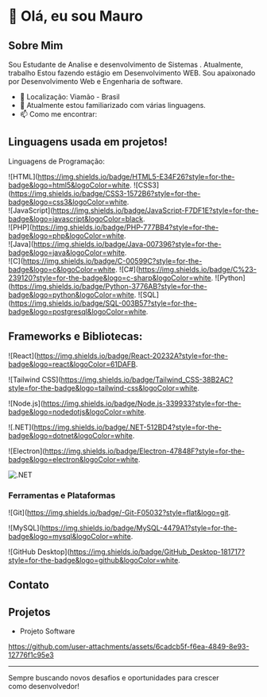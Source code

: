 # 👋 Olá, eu sou Mauro


## Sobre Mim

Sou Estudante de Analise e desenvolvimento de Sistemas . Atualmente, trabalho Estou fazendo estágio em Desenvolvimento WEB. Sou apaixonado por Desenvolvimento Web e Engenharia de software.

- 📍 Localização: Viamão - Brasil
- 🌱 Atualmente estou familiarizado com várias linguagens.
- 📫 Como me encontrar: 

## Linguagens usada em projetos!

Linguagens de Programação: 

  ![HTML](https://img.shields.io/badge/HTML5-E34F26?style=for-the-badge&logo=html5&logoColor=white. 
  ![CSS3](https://img.shields.io/badge/CSS3-1572B6?style=for-the-badge&logo=css3&logoColor=white.  
  ![JavaScript](https://img.shields.io/badge/JavaScript-F7DF1E?style=for-the-badge&logo=javascript&logoColor=black.  
  ![PHP](https://img.shields.io/badge/PHP-777BB4?style=for-the-badge&logo=php&logoColor=white.  
  ![Java](https://img.shields.io/badge/Java-007396?style=for-the-badge&logo=java&logoColor=white.  
  ![C](https://img.shields.io/badge/C-00599C?style=for-the-badge&logo=c&logoColor=white. 
  ![C#](https://img.shields.io/badge/C%23-239120?style=for-the-badge&logo=c-sharp&logoColor=white. 
  ![Python](https://img.shields.io/badge/Python-3776AB?style=for-the-badge&logo=python&logoColor=white. 
  ![SQL](https://img.shields.io/badge/SQL-003B57?style=for-the-badge&logo=postgresql&logoColor=white.
  
## Frameworks e Bibliotecas: 

![React](https://img.shields.io/badge/React-20232A?style=for-the-badge&logo=react&logoColor=61DAFB.

![Tailwind CSS](https://img.shields.io/badge/Tailwind_CSS-38B2AC?style=for-the-badge&logo=tailwind-css&logoColor=white.

![Node.js](https://img.shields.io/badge/Node.js-339933?style=for-the-badge&logo=nodedotjs&logoColor=white.

![.NET](https://img.shields.io/badge/.NET-512BD4?style=for-the-badge&logo=dotnet&logoColor=white.

![Electron](https://img.shields.io/badge/Electron-47848F?style=for-the-badge&logo=electron&logoColor=white.

![.NET](https://img.shields.io/badge/.NET-512BD4?style=for-the-badge&logo=dotnet&logoColor=white)


### Ferramentas e Plataformas
![Git](https://img.shields.io/badge/-Git-F05032?style=flat&logo=git.

![MySQL](https://img.shields.io/badge/MySQL-4479A1?style=for-the-badge&logo=mysql&logoColor=white.

![GitHub Desktop](https://img.shields.io/badge/GitHub_Desktop-181717?style=for-the-badge&logo=github&logoColor=white.
## Contato



## Projetos

- Projeto Software


https://github.com/user-attachments/assets/6cadcb5f-f6ea-4849-8e93-12776f1c95e3









---

Sempre buscando novos desafios e oportunidades para crescer como desenvolvedor!
